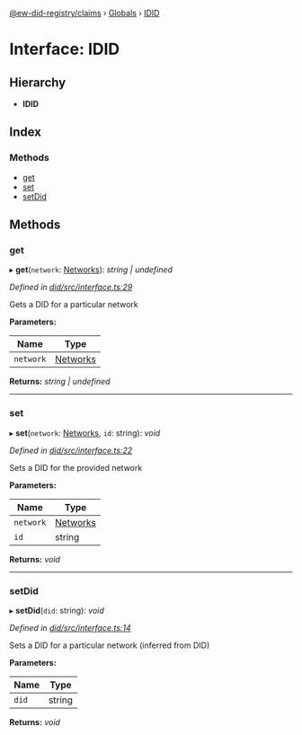 [@ew-did-registry/claims](../README.md) › [Globals](../globals.md) › [IDID](idid.md)

# Interface: IDID

## Hierarchy

* **IDID**

## Index

### Methods

* [get](idid.md#get)
* [set](idid.md#set)
* [setDid](idid.md#setdid)

## Methods

###  get

▸ **get**(`network`: [Networks](../enums/networks.md)): *string | undefined*

*Defined in [did/src/interface.ts:29](https://github.com/energywebfoundation/ew-did-registry/blob/2427e29/packages/did/src/interface.ts#L29)*

Gets a DID for a particular network

**Parameters:**

Name | Type |
------ | ------ |
`network` | [Networks](../enums/networks.md) |

**Returns:** *string | undefined*

___

###  set

▸ **set**(`network`: [Networks](../enums/networks.md), `id`: string): *void*

*Defined in [did/src/interface.ts:22](https://github.com/energywebfoundation/ew-did-registry/blob/2427e29/packages/did/src/interface.ts#L22)*

Sets a DID for the provided network

**Parameters:**

Name | Type |
------ | ------ |
`network` | [Networks](../enums/networks.md) |
`id` | string |

**Returns:** *void*

___

###  setDid

▸ **setDid**(`did`: string): *void*

*Defined in [did/src/interface.ts:14](https://github.com/energywebfoundation/ew-did-registry/blob/2427e29/packages/did/src/interface.ts#L14)*

Sets a DID for a particular network (inferred from DID)

**Parameters:**

Name | Type |
------ | ------ |
`did` | string |

**Returns:** *void*
